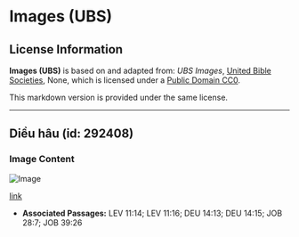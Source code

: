 # Images (UBS)

## License Information

**Images (UBS)** is based on and adapted from: _UBS Images_, [United Bible Societies](https://unitedbiblesocieties.org/), None, which is licensed under a [Public Domain CC0](https://creativecommons.org/public-domain/cc0/).

This markdown version is provided under the same license.



--------------------------------

## Diều hâu (id: 292408)

### Image Content

![Image](https://cdn.aquifer.bible/aquifer-content/resources/Media/WEB-0287_hawk.jpg)

[link](https://cdn.aquifer.bible/aquifer-content/resources/Media/WEB-0287_hawk.jpg)

* **Associated Passages:** LEV 11:14; LEV 11:16; DEU 14:13; DEU 14:15; JOB 28:7; JOB 39:26

